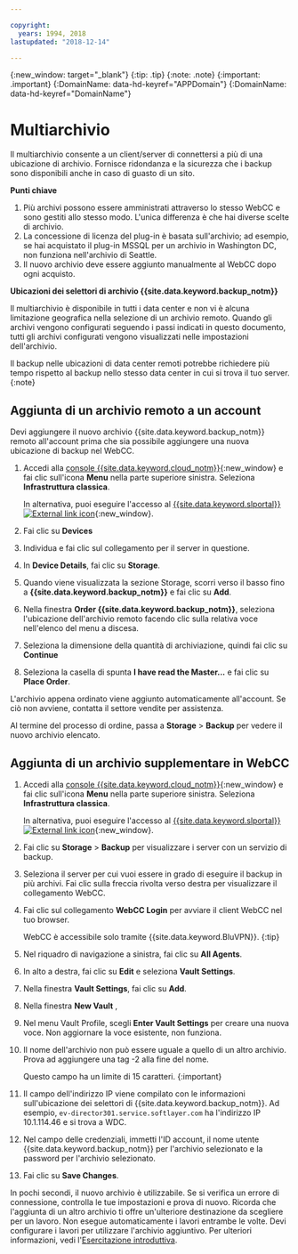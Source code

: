 ```yaml
---

copyright:
  years: 1994, 2018
lastupdated: "2018-12-14"

---
```

{:new_window: target="_blank"}
{:tip: .tip}
{:note: .note}
{:important: .important}
{:DomainName: data-hd-keyref="APPDomain"}
{:DomainName: data-hd-keyref="DomainName"}

# Multiarchivio

Il multiarchivio consente a un client/server di connettersi a più di una ubicazione di archivio. Fornisce ridondanza e la sicurezza che i backup sono disponibili anche in caso di guasto di un sito.

**Punti chiave**

1. Più archivi possono essere amministrati attraverso lo stesso WebCC e sono gestiti allo stesso modo. L'unica differenza è che hai diverse scelte di archivio.
2. La concessione di licenza del plug-in è basata sull'archivio; ad esempio, se hai acquistato il plug-in MSSQL per un archivio in Washington DC, non funziona nell'archivio di Seattle.
3. Il nuovo archivio deve essere aggiunto manualmente al WebCC dopo ogni acquisto.

**Ubicazioni dei selettori di archivio {{site.data.keyword.backup_notm}}**

Il multiarchivio è disponibile in tutti i data center e non vi è alcuna limitazione geografica nella selezione di un archivio remoto. Quando gli archivi vengono configurati seguendo i passi indicati in questo documento, tutti gli archivi configurati vengono visualizzati nelle impostazioni dell'archivio.

Il backup nelle ubicazioni di data center remoti potrebbe richiedere più tempo rispetto al backup nello stesso data center in cui si trova il tuo server.
{:note}

## Aggiunta di un archivio remoto a un account

Devi aggiungere il nuovo archivio {{site.data.keyword.backup_notm}} remoto all'account prima che sia possibile aggiungere una nuova ubicazione di backup nel WebCC.

1. Accedi alla [console {{site.data.keyword.cloud_notm}}](https://{DomainName}/catalog/){:new_window} e fai clic sull'icona **Menu** nella parte superiore sinistra. Seleziona **Infrastruttura classica**.

   In alternativa, puoi eseguire l'accesso al [{{site.data.keyword.slportal}} ![External link icon](../../icons/launch-glyph.svg "External link icon")](https://control.softlayer.com/){:new_window}.
2. Fai clic su **Devices**
3. Individua e fai clic sul collegamento per il server in questione.
4. In **Device Details**, fai clic su **Storage**.
5. Quando viene visualizzata la sezione Storage, scorri verso il basso fino a **{{site.data.keyword.backup_notm}}** e fai clic su **Add**.
6. Nella finestra **Order {{site.data.keyword.backup_notm}}**, seleziona l'ubicazione dell'archivio remoto facendo clic sulla relativa voce nell'elenco del menu a discesa.
7. Seleziona la dimensione della quantità di archiviazione, quindi fai clic su **Continue**
8. Seleziona la casella di spunta **I have read the Master...** e fai clic su **Place Order**.

L'archivio appena ordinato viene aggiunto automaticamente all'account. Se ciò non avviene, contatta il settore vendite per assistenza.

Al termine del processo di ordine, passa a **Storage** > **Backup** per vedere il nuovo archivio elencato.

## Aggiunta di un archivio supplementare in WebCC

1. Accedi alla [console {{site.data.keyword.cloud_notm}}](https://{DomainName}/catalog/){:new_window} e fai clic sull'icona **Menu** nella parte superiore sinistra. Seleziona **Infrastruttura classica**.

   In alternativa, puoi eseguire l'accesso al [{{site.data.keyword.slportal}} ![External link icon](../../icons/launch-glyph.svg "External link icon")](https://control.softlayer.com/){:new_window}.
2. Fai clic su **Storage** > **Backup** per visualizzare i server con un servizio di backup.
3. Seleziona il server per cui vuoi essere in grado di eseguire il backup in più archivi. Fai clic sulla freccia rivolta verso destra per visualizzare il collegamento WebCC.
4. Fai clic sul collegamento **WebCC Login** per avviare il client WebCC nel tuo browser.

   WebCC è accessibile solo tramite {{site.data.keyword.BluVPN}}.
   {:tip}
5. Nel riquadro di navigazione a sinistra, fai clic su **All Agents**.
6. In alto a destra, fai clic su **Edit** e seleziona **Vault Settings**.
7. Nella finestra **Vault Settings**, fai clic su **Add**.
8. Nella finestra **New Vault** ,
  1. Nel menu Vault Profile, scegli **Enter Vault Settings** per creare una nuova voce. Non aggiornare la voce esistente, non funziona.
  2. Il nome dell'archivio non può essere uguale a quello di un altro archivio. Prova ad aggiungere una tag -2 alla fine del nome. <br/>

     Questo campo ha un limite di 15 caratteri.
     {:important}
  3. Il campo dell'indirizzo IP viene compilato con le informazioni sull'ubicazione dei selettori di {{site.data.keyword.backup_notm}}. Ad esempio, `ev-director301.service.softlayer.com` ha l'indirizzo IP 10.1.114.46 e si trova a WDC.
  4. Nel campo delle credenziali, immetti l'ID account, il nome utente {{site.data.keyword.backup_notm}} per l'archivio selezionato e la password per l'archivio selezionato.
  5. Fai clic su **Save Changes**.

In pochi secondi, il nuovo archivio è utilizzabile. Se si verifica un errore di connessione, controlla le tue impostazioni e prova di nuovo. Ricorda che l'aggiunta di un altro archivio ti offre un'ulteriore destinazione da scegliere per un lavoro. Non esegue automaticamente i lavori entrambe le volte. Devi configurare i lavori per utilizzare l'archivio aggiuntivo. Per ulteriori informazioni, vedi l'[Esercitazione introduttiva](index.html).
